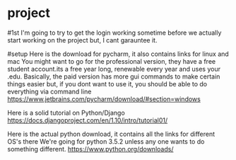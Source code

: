 # project



#1st
I'm going to try to get the login working sometime before we actually start working on the
project but, I cant garauntee it.

#setup
Here is the download for pycharm, it also contains links for linux and mac
You might want to go for the professional version, they have a free student
account.its a free year long, renewable every year and uses your .edu.
Basically, the paid version has more gui commands to make certain things easier
but, if you dont want to use it, you should be able to do everything via command line
https://www.jetbrains.com/pycharm/download/#section=windows

Here is a solid tutorial on Python/Django
https://docs.djangoproject.com/en/1.10/intro/tutorial01/

Here is the actual python download, it contains all the links for different OS's there
We're going for python 3.5.2 unless any one wants to do something different.
https://www.python.org/downloads/
